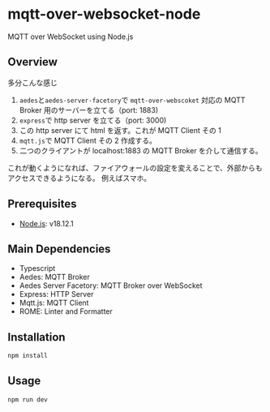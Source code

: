 # mqtt-over-websocket-node

MQTT over WebSocket using Node.js

## Overview

多分こんな感じ

1. `aedes`と`aedes-server-facetory`で `mqtt-over-webscoket` 対応の MQTT Broker 用のサーバーを立てる（port: 1883)
2. `express`で http server を立てる（port: 3000)
3. この http server にて html を返す。これが MQTT Client その 1
4. `mqtt.js`で MQTT Client その 2 作成する。
5. 二つのクライアントが localhost:1883 の MQTT Broker を介して通信する。

これが動くようになれば、ファイアウォールの設定を変えることで、外部からもアクセスできるようになる。
例えばスマホ。

## Prerequisites

- [Node.js](https://nodejs.org/en/): v18.12.1

## Main Dependencies

- Typescript
- Aedes: MQTT Broker
- Aedes Server Facetory: MQTT Broker over WebSocket
- Express: HTTP Server
- Mqtt.js: MQTT Client
- ROME: Linter and Formatter

## Installation

```bash
npm install
```

## Usage

```bash
npm run dev
```
